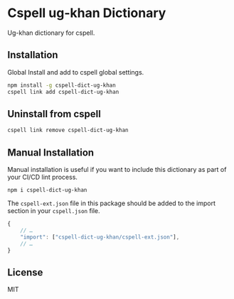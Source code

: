 # Cspell ug-khan Dictionary

Ug-khan dictionary for cspell.

## Installation

Global Install and add to cspell global settings.

```sh
npm install -g cspell-dict-ug-khan
cspell link add cspell-dict-ug-khan
```

## Uninstall from cspell

```sh
cspell link remove cspell-dict-ug-khan
```

## Manual Installation

Manual installation is useful if you want to include this dictionary as part of your CI/CD lint process.

```
npm i cspell-dict-ug-khan
```

The `cspell-ext.json` file in this package should be added to the import section in your `cspell.json` file.

```javascript
{
    // …
    "import": ["cspell-dict-ug-khan/cspell-ext.json"],
    // …
}
```

## License

MIT
